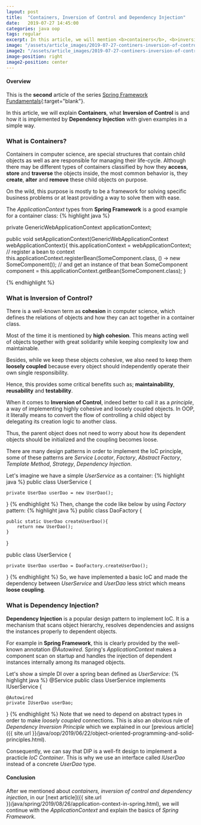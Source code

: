 ```yaml
---
layout: post
title:  "Containers, Inversion of Control and Dependency Injection"
date:   2019-07-27 14:45:00
categories: java oop
tags: regular
excerpt: In this article, we will mention <b>containers</b>, <b>inversion of control</b> and <b>dependency injection</b> and give some examples about how they are applied in a simple way.
image: "/assets/article_images/2019-07-27-continers-inversion-of-control-and-dependency-injection/containers-ioc-di.png"
image2: "/assets/article_images/2019-07-27-continers-inversion-of-control-and-dependency-injection/containers-ioc-di-mobile.png"
image-position: right
image2-position: center
---
```

#### Overview
This is the **second** article of the series [Spring Framework Fundamentals](https://github.com/yavuztas/java-spring-fundamentals){:target="blank"}.

In this article, we will explain **Containers**, what **Inversion of Control** is and how it is implemented by **Dependency Injection** with given examples in a simple way.
### What is Containers?
Containers in computer science, are special structures that contain child objects as well as are responsible for managing their life-cycle. Although there may be different types of containers classified by how they **access**, **store** and **traverse** the objects inside, the most common behavior is, they **create**, **alter** and **remove** these child objects on purpose.

On the wild, this purpose is mostly to be a framework for solving specific business problems or at least providing a way to solve them with ease.

The *ApplicationContext* types from **Spring Framework** is a good example for a container class:
{% highlight java %}

private GenericWebApplicationContext applicationContext;

public void setApplicationContext(GenericWebApplicationContext webApplicationContext){
    this.applicationContext = webApplicationContext;
    // register a bean to context
    this.applicationContext.registerBean(SomeComponent.class, () -> new SomeComponent());
    // and get an instance of that bean
    SomeComponent component = this.applicationContext.getBean(SomeComponent.class);
}

{% endhighlight %}
### What is Inversion of Control?
There is a well-known term as **cohesion** in computer science, which defines the relations of objects and how they can act together in a container class.

Most of the time it is mentioned by **high cohesion**. This means acting well of objects together with great solidarity while keeping complexity low and maintainable.

Besides, while we keep these objects cohesive, we also need to keep them **loosely coupled** because every object should independently operate their own single responsibility.

Hence, this provides some critical benefits such as; **maintainability**, **reusability** and **testability**.

When it comes to **Inversion of Control**, indeed better to call it as a *principle*, a way of implementing highly cohesive and loosely coupled objects. In OOP, it literally means to convert the flow of controlling a child object by delegating its creation logic to another class.

Thus, the parent object does not need to worry about how its dependent objects should be initialized and the coupling becomes loose.

There are many design patterns in order to implement the IoC principle, some of these patterns are *Service Locator*, *Factory*, *Abstract Factory*, *Template Method*, *Strategy*, *Dependency Injection*.

Let's imagine we have a simple *UserService* as a container:
{% highlight java %}
public class UserService {

    private UserDao userDao = new UserDao();

}
{% endhighlight %}
Then, change the code like below by using *Factory* pattern:
{% highlight java %}
public class DaoFactory {

    public static UserDao createUserDao(){
        return new UserDao();
    }

}

public class UserService {

    private UserDao userDao = DaoFactory.createUserDao();

}
{% endhighlight %}
So, we have implemented a basic IoC and made the dependency between *UserService* and *UserDao* less strict which means **loose coupling**.
### What is Dependency Injection?
**Dependency Injection** is a popular design pattern to implement IoC. It is a mechanism that scans object hierarchy, resolves dependencies and assigns the instances properly to dependent objects.

For example in **Spring Framework**, this is clearly provided by the well-known annotation *@Autowired*. Spring's *ApplicationContext* makes a component scan on startup and handles the injection of dependent instances internally among its managed objects.

Let's show a simple DI over a spring bean defined as *UserService*:
{% highlight java %}
@Service
public class UserService implements IUserService {

    @Autowired
    private IUserDao userDao;

}
{% endhighlight %}
Note that we need to depend on abstract types in order to make *loosely coupled* connections. This is also an obvious rule of *Dependency Inversion Principle* which we explained in our [previous article]({{ site.url }}/java/oop/2019/06/22/object-oriented-programming-and-solid-principles.html).

Consequently, we can say that DIP is a well-fit design to implement a practicle *IoC Container*. This is why we use an interface called *IUserDao* instead of a concrete *UserDao* type.

#### Conclusion
After we mentioned about *containers, inversion of control and dependency injection*, in our [next article]({{ site.url }}/java/spring/2019/08/26/application-context-in-spring.html), we will continue with the *ApplicationContext* and explain the basics of *Spring Framework*.

